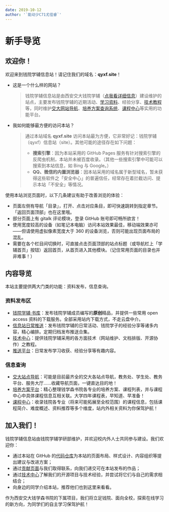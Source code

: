 ```yaml
---
date: 2019-10-12
author: '`能动少C71尤佳睿`'
---
```


# 新手导览

## <i class="fa fa-spin fa-star"></i> 欢迎你！

欢迎来到钱院学辅信息站！请记住我们的域名：**qyxf.site**！

- 这是一个什么样的网站？
  > 钱院学辅信息站是由西安交大钱院学辅（[点我看详细信息](/about)）建设维护的站点，主要发布钱院学辅的近期活动、[学习资料](/BookHub)、经验分享、[技术教程](/tutorials)等，同时维护[交大网站导航](/navigator)、[培养方案查询系统](/program)、[课程中心](/course)等实用的功能平台。

- 我如何能够最方便的访问本站？
  > 通过本站域名 **qyxf.site** 访问本站最为方便，它非常好记：钱院学辅（qyxf）信息站（site）。其他可能的途径存在如下问题：
  >
  > - **搜索引擎**：因为本站采用的 GitHub Pages 服务有针对搜索引擎的反爬虫机制，本站并未被百度收录。（其他一些搜索引擎中可能可以搜索到本站信息，如 Bing 与 Google。）
  > - **QQ、微信的内置浏览器**：因本站采用的域名属于新型域名，暂未获得这些软件之「安全中心」的普遍信任，经常存在着拦截访问、提示本站「不安全」等情况。

使用本站浏览页面时，以下几条建议有助于改善浏览的体验：

- 页面左侧有导航「目录」，打开、点击对应条目，即可快速跳转到指定章节。「返回页面顶部」也在这里哦。
- 部分页面上有 gitalk 评论模块，登录 GitHub 账号即可畅所欲言！
- 使用宽度较高的设备（如笔记本电脑）访问本站效果最佳，移动端效果亦可——但请使用虚拟像素宽度大于 360 的设备浏览，否则可能出现页面布局的混乱。
- 需要在各个栏目间切换时，可直接点击页面顶部的站点标题（或导航栏上「学辅首页」按钮）返回首页，从首页进入其他模块。（记住常用页面的目录也并非难事！）


## <i class="fa fa-spin fa-star"></i> 内容导览

本站主要提供两大门类的功能：资料发布，信息查询。

### 资料发布区
- [钱院学辅·书库](/BookHub)：发布钱院学辅成员编写的**原创**精品，并提供一些常用 open access 资料的下载服务。全部采用站内下载方式，不走云盘中介。
- [信息站日常推送](/post)：发布钱院学辅的日常活动、钱院学子的经验分享等诸多内容，精心编排。定期归档发布推送合集。
- [技术中心](/technique)：提供钱院学辅采用的各方面技术（网站维护、文档排版、开源协作）之教程。
- [推送平台](/post)：日常发布学习收获、经验分享等有趣内容。

### 信息查询
- [交大站点导航](/navigator)：可能是目前最齐全的交大各站点导航，教务处、学生处、教务平台、服务大厅……收藏导航页面，一键直达目的地！
- [培养方案平台](/program)：精心整理钱学森书院各专业的培养方案、课程列表，并与课程中心中具体课程信息互相关联。大学四年课程表，早知道、早准备！
- [课程中心](/course)：收录钱院各专业（将来可能拓展至全校范围）的课程信息，包括课程简介、难度概述、资料推荐等多个维度，站内外相关资料为你保驾护航！


## <i class="fa fa-spin fa-star"></i> 加入我们！

钱院学辅信息站由钱院学辅学研部维护，并欢迎校内外人士共同参与建设。我们欢迎你：

- 通过本站在 GitHub 的[代码仓库](https://github.com/qyxf/qyxf.github.io)为本站的页面布局、样式设计、内容组织等提出建议与改进方案；
- 通过[贡献页面](/contribution)与我们取得联系，向我们递交可在本站发布的作品；
- 通过[技术中心](/technique)了解我们的开源项目与技术经验，并尝试将它们与自己的需求相结合；
- 向身边的同学介绍本站，推荐他们也到这里来看看。

作为西安交大钱学森书院的下属项目，我们将立足钱院、面向全校，探索在线学习的新方向，为同学们的自主学习保驾护航！

